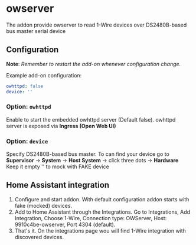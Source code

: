 # owserver

The addon provide owserver to read 1-Wire devices over DS2480B-based bus master serial device

## Configuration

**Note**: _Remember to restart the add-on whenever configuration change._

Example add-on configuration:

```yaml
owhttpd: false
device: ''
```

### Option: `owhttpd`

Enable to start the embedded owhttpd server (Default false).
owhttpd server is exposed via **Ingress (Open Web UI)**

### Option: `device`

Specify DS2480B-based bus master. 
To can find your device go to **Supervisor** -> **System** -> **Host System** -> click three dots -> **Hardware**
Keep it empty '' to mock with FAKE device


## Home Assistant integration

1. Configure and start addon. With default configuration addon starts with fake (mocked) devices.
2. Add to Home Assistant through the Integrations. Go to Integrations, Add Integration, Choose 1-Wire, Connection type: OWServer, Host: 9910c4be-owserver, Port 4304 (default).
3. That's it. On the integrations page wou will find 1-Wire integration with discovered devices.